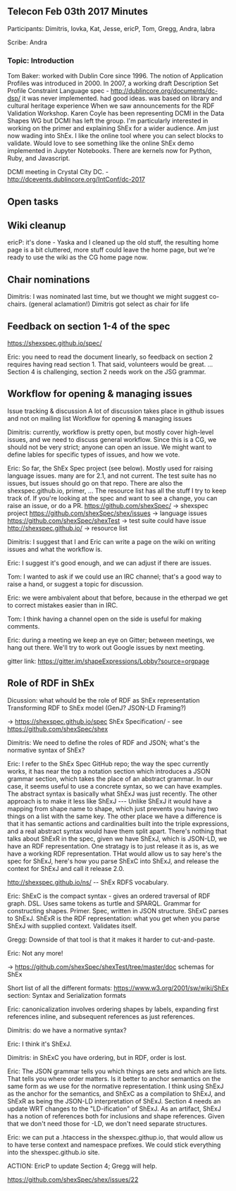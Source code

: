 ## Telecon Feb 03th 2017 Minutes

Participants: Dimitris, Iovka, Kat, Jesse, ericP, Tom, Gregg, Andra, labra

Scribe: Andra

### Topic: Introduction

Tom Baker: worked with Dublin Core since 1996.  The notion of Application Profiles was introduced in 2000. In 2007, a working draft Description Set Profile Constraint Language spec - http://dublincore.org/documents/dc-dsp/
it was never implemented. had good ideas. was based on library and cultural heritage experience
When we saw announcements for the RDF Validation Workshop. Karen Coyle has been representing DCMI in the Data Shapes WG but DCMI has left the group.
I'm particularly interested in working on the primer and explaining ShEx for a wider audience. Am just now wading into ShEx. I like the online tool where you can select blocks to validate.
Would love to see something like the online ShEx demo implemented in Jupyter Notebooks. There are kernels now for Python, Ruby, and Javascript.

DCMI meeting in Crystal City DC.  - http://dcevents.dublincore.org/IntConf/dc-2017 

## Open tasks

## Wiki cleanup

ericP: it's done - Yaska and I cleaned up the old stuff, the resulting home page is a bit cluttered, more stuff could leave the home page, but we're ready to use the wiki as the CG home page now.

## Chair nominations

Dimitris: I was nominated last time, but we thought we might suggest co-chairs. (general aclamation!)
Dimitris got select as chair for life

## Feedback on section 1-4 of the spec

https://shexspec.github.io/spec/

Eric: you need to read the document linearly, so feedback on section 2 requires having read section 1. That said, volunteers would be great.
... Section 4 is challenging, section 2 needs work on the JSG grammar.

## Workflow for opening & managing issues

Issue tracking & discussion
A lot of discussion takes place in github issues and not on mailing list
Workflow for opening & managing issues

Dimitris: currently, workflow is pretty open, but mostly cover high-level issues, and we need to discuss general workflow. Since this is a CG, we should not be very strict; anyone can open an issue. We might want to define lables for specific types of issues, and how we vote.

Eric: So far, the ShEx Spec project (see below). Mostly used for raising language issues. many are for 2.1, and not current. The test suite has no issues, but issues should go on that repo. There are also the shexspec.github.io, primer, ... The resource list has all the stuff I try to keep track of. If you're looking at the spec and want to see a change, you can raise an issue, or do a PR.
  https://github.com/shexSpec/ -> shexspec project
  https://github.com/shexSpec/shex/issues -> language issues
  https://github.com/shexSpec/shexTest -> test suite could have issue
  http://shexspec.github.io/ -> resource list
  
Dimitris: I suggest that I and Eric can write a page on the wiki on writing issues and what the workflow is.

Eric: I suggest it's good enough, and we can adjust if there are issues.

Tom: I wanted to ask if we could use an IRC channel; that's a good way to raise a hand, or suggest a topic for discussion.

Eric: we were ambivalent about that before, because in the etherpad we get to correct mistakes easier than in IRC.

Tom: I think having a channel open on the side is useful for making comments.

Eric: during a meeting we keep an eye on Gitter; between meetings, we hang out there. We'll try to work out Google issues by next meeting.

gitter link: https://gitter.im/shapeExpressions/Lobby?source=orgpage

## Role of RDF in ShEx

Dicussion: what whould be the role of RDF as ShEx representation
Transforming RDF to ShEx model (GenJ? JSON-LD Framing?)

-> https://shexspec.github.io/spec ShEx Specification/ - see https://github.com/shexSpec/shex

Dimitris: We need to define the roles of RDF and JSON; what's the normative syntax of ShEx?

Eric: I refer to the ShEx Spec GitHub repo; the way the spec currently works, it has near the top a notation section which introduces a JSON grammar section, which takes the place of an abstract grammar. In our case, it seems useful to use a concrete syntax, so we can have examples. The abstract syntax is basically what ShExJ was just recently. The other approach is to make it less like ShExJ --- Unlike ShExJ it would have a mapping from shape name to shape, which just prevents you having two things on a list with the same key. The other place we have a difference is that it has semantic actions and cardinalities built into the triple expressions, and a real abstract syntax would have them split apart. There's nothing that talks about ShExR in the spec, given we have ShExJ, which is JSON-LD, we have an RDF representation. One stratagy is to just release it as is, as we have a working RDF representation. THat would allow us to say here's the spec for ShExJ, here's how you parse ShExC into ShExJ, and release the context for ShExJ and call it release 2.0.

http://shexspec.github.io/ns/ -- ShEx RDFS vocabulary.

Eric: ShExC is the compact syntax - gives an ordered traversal of RDF graph.  DSL.  Uses same tokens as turtle and SPARQL.  Grammar for constructing shapes. Primer. Spec, written in JSON structure.  ShExC parses to ShExJ.  ShExR is the RDF representation: what you get when you parse ShExJ with supplied context.  Validates itself.

Gregg: Downside of that tool is that it makes it harder to cut-and-paste.

Eric: Not any more!

-> https://github.com/shexSpec/shexTest/tree/master/doc schemas for ShEx

Short list of all the different formats: https://www.w3.org/2001/sw/wiki/ShEx section: Syntax and Serialization formats

Eric: canonicalization involves ordering shapes by labels, expanding first references inline, and subsequent references as just references.

Dimitris: do we have a normative syntax?

Eric: I think it's ShExJ.

Dimitris: in ShExC you have ordering, but in RDF, order is lost.

Eric: The JSON grammar tells you which things are sets and which are lists. That tells you where order matters. Is it better to anchor semantics on the same form as we use for the normative representation. I think using ShExJ as the anchor for the semantics, and ShExC as a compilation to ShExJ, and ShExR as being the JSON-LD interpretation of ShExJ. Section 4 needs an update WRT changes to the "LD-ification" of ShExJ. As an artifact, ShExJ has a notion of references both for inclusions and shape references. Given that we don't need those for -LD, we don't need separate structures.

Eric: we can put a .htaccess in the shexspec.githup.io, that would allow us to have terse context and namespace prefixes. We could stick everything into the shexspec.github.io site.

ACTION: EricP to update Section 4; Gregg will help.

https://github.com/shexSpec/shex/issues/22


